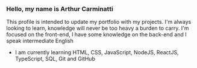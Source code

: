 ### Hello, my name is Arthur Carminatti

This profile is intended to update my portfolio with my projects. I'm always looking to learn, knowledge will never be too heavy a burden to carry. I'm focused on the front-end, I have some knowledge on the back-end and I speak intermediate English

- I am currently learning HTML, CSS, JavaScript, NodeJS, ReactJS, TypeScript, SQL, Git and GitHub
